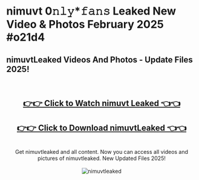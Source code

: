 # nimuvt 0𝚗𝚕𝚢*𝚏𝚊𝚗𝚜 Leaked New Video & Photos February 2025 #o21d4

<h2>nimuvtLeaked Videos And Photos - Update Files 2025!</h2>
<br>
<div align="center">
<h2><a href="https://mediaupload.pro?title=nimuvt&ref=11F" rel="nofollow">👉👉 Click to Watch nimuvt Leaked 👈👈</a></h2>
<h2><a href="https://mediaupload.pro?title=nimuvt&ref=11F" rel="nofollow">👉👉 Click to Download nimuvtLeaked 👈👈</a></h2>
<br>
Get nimuvtleaked and all content. Now you can access all videos and pictures of nimuvtleaked. New Updated Files 2025!
<br>
<br>
<a href="https://mediaupload.pro?title=nimuvt&ref=11F" rel="nofollow" data-target="animated-image.originalLink"><img src="https://i.ibb.co/Gkj2r4b/banner.png" alt="nimuvtleaked" style="max-width: 100%; display: inline-block;" data-target="animated-image.originalImage"></a>
</div>
<br>

